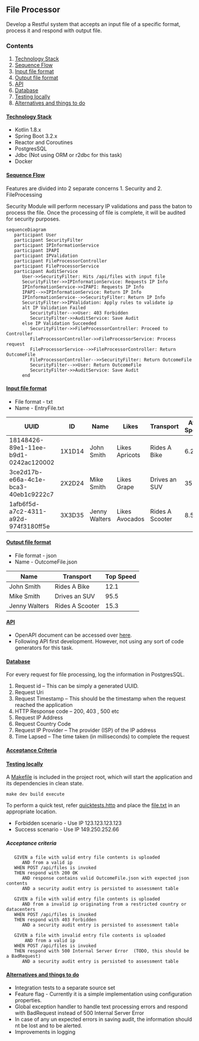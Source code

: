 ## File Processor

Develop a Restful system that accepts an input file of a specific format, process it and respond with output file.

### Contents

1. [Technology Stack](#technology-stack)
2. [Sequence Flow](#sequence-flow)
3. [Input file format](#input-file-format)
4. [Output file format](#output-file-format)
5. [API](#api)
6. [Database](#database)
7. [Testing locally](#testing-locally)
8. [Alternatives and things to do](#alternatives-and-things-to-do)

#### [Technology Stack](#technology-stack)
* Kotlin 1.8.x
* Spring Boot 3.2.x
* Reactor and Coroutines
* PostgresSQL
* Jdbc (Not using ORM or r2dbc for this task)
* Docker

#### [Sequence Flow](#sequence-flow)

Features are divided into 2 separate concerns 1. Security and 2. FileProcessing

Security Module will perform necessary IP validations and pass the baton to process the file. Once the processing of file is complete, it will be audited for security purposes.

```mermaid
sequenceDiagram
   participant User
   participant SecurityFilter
   participant IPInformationService
   participant IPAPI
   participant IPValidation
   participant FileProcessorController
   participant FileProcessorService
   participant AuditService
      User->>SecurityFilter: Hits /api/files with input file
      SecurityFilter->>IPInformationService: Requests IP Info
      IPInformationService->>IPAPI: Requests IP Info
      IPAPI-->>IPInformationService: Return IP Info
      IPInformationService-->>SecurityFilter: Return IP Info
      SecurityFilter->>IPValidation: Apply rules to validate ip
      alt IP Validation Failed
         SecurityFilter-->>User: 403 Forbidden
         SecurityFilter->>AuditService: Save Audit
      else IP Validation Succeeded
         SecurityFilter->>FileProcessorController: Proceed to Controller
         FileProcessorController->>FileProcessorService: Process request
         FileProcessorService-->>FileProcessorController: Return OutcomeFile
         FileProcessorController-->>SecurityFilter: Return OutcomeFile
         SecurityFilter-->>User: Return OutcomeFile
         SecurityFilter->>AuditService: Save Audit
      end
```

#### [Input file format](#input-file-format)

* File format - txt
* Name - EntryFile.txt

| UUID                                 | ID     | Name          | Likes          | Transport       | Avg Speed | Top Speed |
|--------------------------------------|--------|---------------|----------------|-----------------|-----------|-----------|
| 18148426-89e1-11ee-b9d1-0242ac120002 | 1X1D14 | John Smith    | Likes Apricots | Rides A Bike    | 6.2       | 12.1      |
| 3ce2d17b-e66a-4c1e-bca3-40eb1c9222c7 | 2X2D24 | Mike Smith    | Likes Grape    | Drives an SUV   | 35.0      | 95.5      |
| 1afb6f5d-a7c2-4311-a92d-974f3180ff5e | 3X3D35 | Jenny Walters | Likes Avocados | Rides A Scooter | 8.5       | 15.3      |

#### [Output file format](#output-file-format)

* File format - json
* Name - OutcomeFile.json

| Name          | Transport       | Top Speed |
|---------------|-----------------|-----------|
| John Smith    | Rides A Bike    | 12.1      |
| Mike Smith    | Drives an SUV   | 95.5      |
| Jenny Walters | Rides A Scooter | 15.3      |

#### [API](#api)
* OpenAPI document can be accessed over [here](src/main/resources/openapi.yaml). 
* Following API first development. However, not using any sort of code generators for this task.


#### [Database](#database)
For every request for file processing, log the information in PostgresSQL.
1. Request id – This can be simply a generated UUID.
2. Request Uri
3. Request Timestamp – This should be the timestamp when the request reached the
   application
4. HTTP Response code – 200, 403 , 500 etc
5. Request IP Address
6. Request Country Code
7. Request IP Provider – The provider (ISP) of the IP address
8. Time Lapsed – The time taken (in milliseconds) to complete the request

#### [Acceptance Criteria](#acceptance-criteria)

#### [Testing locally](#testing-locally)

A [Makefile](Makefile) is included in the project root, which will start the application and its dependencies in clean state.
```shell
make dev build execute
```
To perform a quick test, refer [quicktests.http](quicktests.http) and place the [file.txt](file.txt) in an appropriate location.
* Forbidden scenario - Use IP 123.123.123.123
* Success scenario - Use IP 149.250.252.66

##### Acceptance criteria
```text
   GIVEN a file with valid entry file contents is uploaded
      AND from a valid ip
   WHEN POST /api/files is invoked
   THEN respond with 200 OK
      AND response contains valid OutcomeFile.json with expected json contents
      AND a security audit entry is persisted to assessment table
      
   GIVEN a file with valid entry file contents is uploaded
      AND from a invalid ip originating from a restricted country or datacenters
   WHEN POST /api/files is invoked
   THEN respond with 403 Forbidden
      AND a security audit entry is persisted to assessment table
   
   GIVEN a file with invalid entry file contents is uploaded
       AND from a valid ip
   WHEN POST /api/files is invoked
   THEN respond with 500 Internal Server Error  (TODO, this should be a BadRequest)
      AND a security audit entry is persisted to assessment table
```

#### [Alternatives and things to do](#alternatives-and-things-to-do)
* Integration tests to a separate source set
* Feature flag - Currently it is a simple implementation using configuration properties. 
* Global exception handler to handle text processing errors and respond with BadRequest instead of 500 Internal Server Error
* In case of any un expected errors in saving audit, the information should nt be lost and to be alerted.
* Improvements  in logging
